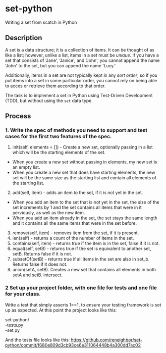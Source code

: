 # set-python
Writing a set from scatch in Python

## Description
A set is a data structure; it is a collection of items. It can be thought of as like a list; however, unlike a list, items in a set must be *unique*. If you have a set that consists of 'Jane', 'Janice', and 'John', you cannot append the name 'John' to the set, but you can append the name 'Lucy.'

Additionally, items in a set are not typically kept in any *sort order*, so if you put items into a set in some particular order, you cannot rely on being able to acces or retrieve them according to that order.

The task is to implement a set in Python using Test-Driven Development (TDD), but without using the `set` data type.

## Process

### 1. Write the spec of methods you need to support and test cases for the first two features of the spec.

1. init(self, elements = []) - Create a new set, optionally passing in a list which will be the starting elements of the set.
  * When you create a new set without passing in elements, my new set is an empty list.
  * When you create a new set that does have starting elements, the new set will be the same size as the starting list and contain all elements of the starting list.
2. add(self, item) - adds an item to the set, if it is not yet in the set.
  * When you add an item to the set that is not yet in the set, the size of the set increments by 1 and the set contains all items that were in it perviously, as well as the new item.
  * When you add an item already in the set, the set stays the same length and it contains all the same items that were in the set before.
3. remove(self, item) - removes item from the set, if it is present.
4. len(self) - returns a count of the number of items in the set.
5. contains(self, item) - returns true if the item is in the set, false if it is not.
6. equal(self, setB) - returns true if the set is equivalent to another set, setB. Returns false if it is not.
7. subsetOf(setB) - returns true if all items in the set are also in set_b. Returns false if it does not.
8. union(setA, setB). Creates a new set that contains all elements in both setA and setB.
intersect.

### 2 Set up your project folder, with one file for tests and one file for your class. 

Write a test that simply asserts 1==1, to ensure your testing framework is set up as expected. At this point the project looks like this:

set-python/ <br/>
  -tests.py <br/>
  -set.py <br/>
	

And the tests file looks like this:
	https://github.com/reneighbor/set-python/commit/f680e809d3cb93ce6e311064448b4a300dd7ac02
